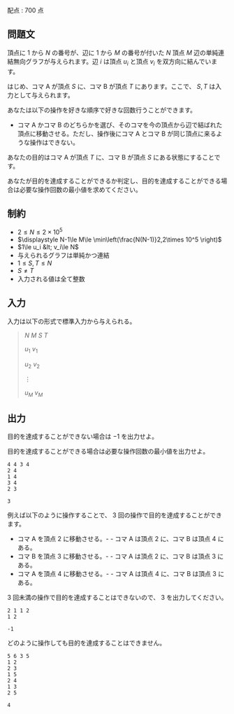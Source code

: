 配点 : $700$ 点

## 問題文

頂点に $1$ から $N$ の番号が、辺に $1$ から $M$ の番号が付いた $N$ 頂点 $M$ 辺の単純連結無向グラフが与えられます。辺 $i$ は頂点 $u_i$ と頂点 $v_i$ を双方向に結んでいます。

はじめ、コマ A が頂点 $S$ に、コマ B が頂点 $T$ にあります。ここで、 $S,T$ は入力として与えられます。

あなたは以下の操作を好きな順序で好きな回数行うことができます。

- コマ A かコマ B のどちらかを選び、そのコマを今の頂点から辺で結ばれた頂点に移動させる。ただし、操作後にコマ A とコマ B が同じ頂点に来るような操作はできない。

あなたの目的はコマ A が頂点 $T$ に、コマ B が頂点 $S$ にある状態にすることです。

あなたが目的を達成することができるか判定し、目的を達成することができる場合は必要な操作回数の最小値を求めてください。

## 制約

- $2\le N\le 2\times 10^5$
- $\displaystyle N-1\le M\le \min\left(\frac{N(N-1)}2,2\times 10^5 \right)$
- $1\le u_i &lt; v_i\le N$
- 与えられるグラフは単純かつ連結
- $1\le S,T\le N$
- $S\neq T$
- 入力される値は全て整数

## 入力

入力は以下の形式で標準入力から与えられる。

> $N$ $M$ $S$ $T$
> 
> $u_1$ $v_1$
> 
> $u_2$ $v_2$
> 
> $\vdots$
> 
> $u_M$ $v_M$

## 出力

目的を達成することができない場合は $-1$ を出力せよ。

目的を達成することができる場合は必要な操作回数の最小値を出力せよ。

```input1
4 4 3 4
2 4
1 4
3 4
2 3
```

```output1
3
```

例えば以下のように操作することで、 $3$ 回の操作で目的を達成することができます。

- コマ A を頂点 $2$ に移動させる。-   - コマ A は頂点 $2$ に、コマ B は頂点 $4$ にある。
- コマ B を頂点 $3$ に移動させる。-   - コマ A は頂点 $2$ に、コマ B は頂点 $3$ にある。
- コマ A を頂点 $4$ に移動させる。-   - コマ A は頂点 $4$ に、コマ B は頂点 $3$ にある。

$3$ 回未満の操作で目的を達成することはできないので、 $3$ を出力してください。

```input2
2 1 1 2
1 2
```

```output2
-1
```

どのように操作しても目的を達成することはできません。

```input3
5 6 3 5
1 2
2 3
1 5
2 4
1 3
2 5
```

```output3
4
```
